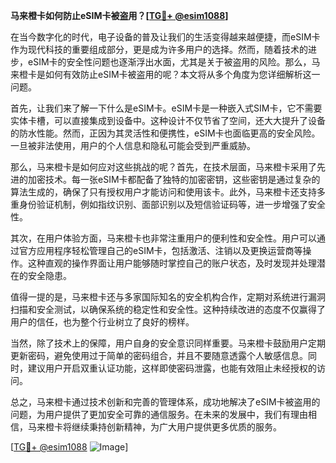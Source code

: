 **马来橙卡如何防止eSIM卡被盗用？[[TG💪+ @esim1088](https://t.me/s/esim1088)]**

在当今数字化的时代，电子设备的普及让我们的生活变得越来越便捷，而eSIM卡作为现代科技的重要组成部分，更是成为许多用户的选择。然而，随着技术的进步，eSIM卡的安全性问题也逐渐浮出水面，尤其是关于被盗用的风险。那么，马来橙卡是如何有效防止eSIM卡被盗用的呢？本文将从多个角度为您详细解析这一问题。

首先，让我们来了解一下什么是eSIM卡。eSIM卡是一种嵌入式SIM卡，它不需要实体卡槽，可以直接集成到设备中。这种设计不仅节省了空间，还大大提升了设备的防水性能。然而，正因为其灵活性和便携性，eSIM卡也面临更高的安全风险。一旦被非法使用，用户的个人信息和隐私可能会受到严重威胁。

那么，马来橙卡是如何应对这些挑战的呢？首先，在技术层面，马来橙卡采用了先进的加密技术。每一张eSIM卡都配备了独特的加密密钥，这些密钥是通过复杂的算法生成的，确保了只有授权用户才能访问和使用该卡。此外，马来橙卡还支持多重身份验证机制，例如指纹识别、面部识别以及短信验证码等，进一步增强了安全性。

其次，在用户体验方面，马来橙卡也非常注重用户的便利性和安全性。用户可以通过官方应用程序轻松管理自己的eSIM卡，包括激活、注销以及更换运营商等操作。这种直观的操作界面让用户能够随时掌控自己的账户状态，及时发现并处理潜在的安全隐患。

值得一提的是，马来橙卡还与多家国际知名的安全机构合作，定期对系统进行漏洞扫描和安全测试，以确保系统的稳定性和安全性。这种持续改进的态度不仅赢得了用户的信任，也为整个行业树立了良好的榜样。

当然，除了技术上的保障，用户自身的安全意识同样重要。马来橙卡鼓励用户定期更新密码，避免使用过于简单的密码组合，并且不要随意透露个人敏感信息。同时，建议用户开启双重认证功能，这样即使密码泄露，也能有效阻止未经授权的访问。

总之，马来橙卡通过技术创新和完善的管理体系，成功地解决了eSIM卡被盗用的问题，为用户提供了更加安全可靠的通信服务。在未来的发展中，我们有理由相信，马来橙卡将继续秉持创新精神，为广大用户提供更多优质的服务。

[[TG💪+ @esim1088](https://t.me/s/esim1088) ![Image](https://i.postimg.cc/4NQfJmqS/Snipaste-2025-05-13-00-14-12.png)]